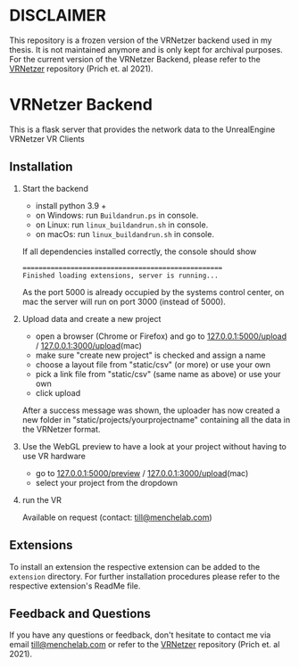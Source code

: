 # DISCLAIMER

This repository is a frozen version of the VRNetzer backend used in my thesis. It is not maintained anymore and is only kept for archival purposes.
For the current version of the VRNetzer Backend, please refer to the [VRNetzer](https://github.com/menchelab/VRNetzer) repository (Prich et. al 2021).

# VRNetzer Backend

This is a flask server that provides the network data to the UnrealEngine VRNetzer VR Clients

## Installation

1. Start the backend

   - install python 3.9 +
   - on Windows: run `Buildandrun.ps` in console.
   - on Linux: run `linux_buildandrun.sh` in console.
   - on macOs: run `linux_buildandrun.sh` in console.

   If all dependencies installed correctly, the console should show </br>

   ```
   ==================================================
   Finished loading extensions, server is running...
   ```

   As the port 5000 is already occupied by the systems control center, on mac the server will run on port 3000 (instead of 5000).

2. Upload data and create a new project

   - open a browser (Chrome or Firefox) and go to [127.0.0.1:5000/upload](http://127.0.0.1:5000/upload) / [127.0.0.1:3000/upload](http://127.0.0.1:3000/upload)(mac)
   - make sure "create new project" is checked and assign a name
   - choose a layout file from "static/csv" (or more) or use your own
   - pick a link file from "static/csv" (same name as above) or use your own
   - click upload

   After a success message was shown, the uploader has now created a new folder in "static/projects/yourprojectname" containing all the data in the VRNetzer format.

3. Use the WebGL preview to have a look at your project without having to use VR hardware

   - go to [127.0.0.1:5000/preview](http://127.0.0.1:5000/preview) / [127.0.0.1:3000/upload](http://127.0.0.1:3000/upload)(mac)
   - select your project from the dropdown

4. run the VR

   Available on request (contact: [till@menchelab.com](mailto:till@menchelab.com))

## Extensions

To install an extension the respective extension can be added to the `extension` directory. For further installation procedures please refer to the respective extension's ReadMe file.

## Feedback and Questions

If you have any questions or feedback, don't hesitate to contact me via email [till@menchelab.com](mailto:till@menchelab.com) or refer to the [VRNetzer](https://github.com/menchelab/VRNetzer) repository (Prich et. al 2021).
